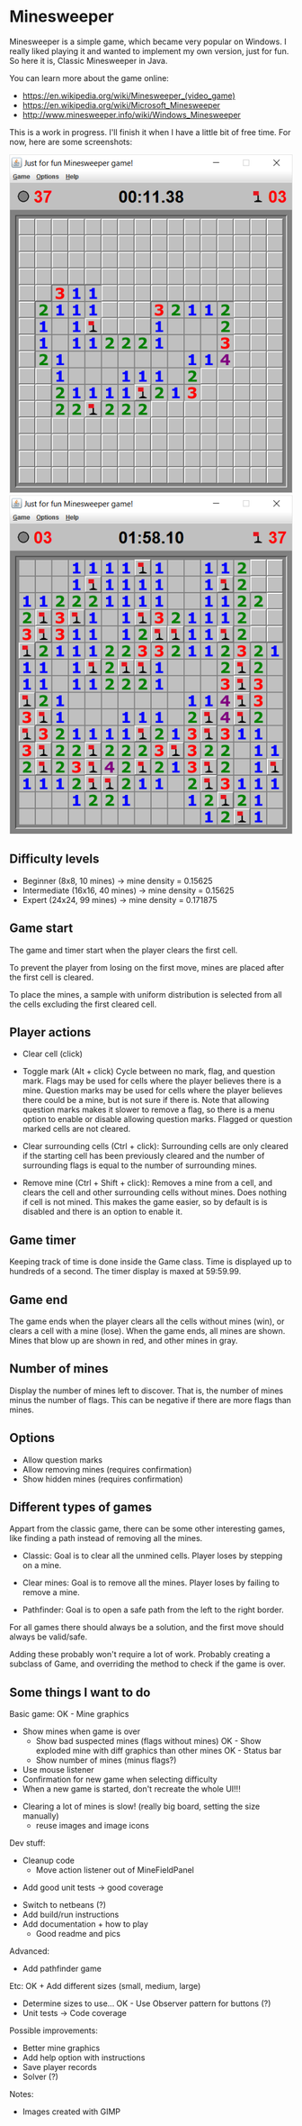 Minesweeper
===========

Minesweeper is a simple game, which became very popular on Windows. I really liked playing it and wanted to implement my own version, just for fun. So here it is, Classic Minesweeper in Java.

You can learn more about the game online:

- https://en.wikipedia.org/wiki/Minesweeper_(video_game)
- https://en.wikipedia.org/wiki/Microsoft_Minesweeper
- http://www.minesweeper.info/wiki/Windows_Minesweeper

This is a work in progress. I'll finish it when I have a little bit of free time. For now, here are some screenshots:

![screenshot-1](/screenshots/20160823_001.png?raw=true "Screenshot 1")
![screenshot-2](/screenshots/20160825_001.png?raw=true "Screenshot 2")


Difficulty levels
-----------------

- Beginner (8x8, 10 mines) -> mine density = 0.15625
- Intermediate (16x16, 40 mines) -> mine density = 0.15625
- Expert (24x24, 99 mines) -> mine density = 0.171875

Game start
----------

The game and timer start when the player clears the first cell.

To prevent the player from losing on the first move, mines are placed after the first cell is cleared.

To place the mines, a sample with uniform distribution is selected from all the cells excluding the first cleared cell.


Player actions
--------------

- Clear cell (click)

- Toggle mark (Alt + click)
  Cycle between no mark, flag, and question mark.
  Flags may be used for cells where the player believes there is a mine.
  Question marks may be used for cells where the player believes there could be a mine, but is not sure if there is.
  Note that allowing question marks makes it slower to remove a flag, so there is a menu option to enable or disable allowing question marks.
  Flagged or question marked cells are not cleared.

- Clear surrounding cells (Ctrl + click):
  Surrounding cells are only cleared if the starting cell has been previously cleared and the number of surrounding flags is equal to the number of surrounding mines.

- Remove mine (Ctrl + Shift + click):
  Removes a mine from a cell, and clears the cell and other surrounding cells without mines. Does nothing if cell is not mined.
  This makes the game easier, so by default is is disabled and there is an option to enable it.


Game timer
----------

Keeping track of time is done inside the Game class.
Time is displayed up to hundreds of a second.
The timer display is maxed at 59:59.99.

Game end
--------

The game ends when the player clears all the cells without mines (win), or clears a cell with a mine (lose).
When the game ends, all mines are shown. Mines that blow up are shown in red, and other mines in gray.


Number of mines
---------------

Display the number of mines left to discover. That is, the number of mines minus the number of flags.
This can be negative if there are more flags than mines.


Options
-------

- Allow question marks
- Allow removing mines (requires confirmation)
- Show hidden mines (requires confirmation)



Different types of games
------------------------

Appart from the classic game, there can be some other interesting games, like finding a path instead of removing all the mines.

- Classic:
  Goal is to clear all the unmined cells. Player loses by stepping on a mine.

- Clear mines:
  Goal is to remove all the mines. Player loses by failing to remove a mine.

- Pathfinder:
  Goal is to open a safe path from the left to the right border.

For all games there should always be a solution, and the first move should always be valid/safe.

Adding these probably won't require a lot of work. Probably creating a subclass of Game, and overriding the method to check if the game is over.



Some things I want to do
------------------------



Basic game:
OK - Mine graphics
- Show mines when game is over
  - Show bad suspected mines (flags without mines)
  OK - Show exploded mine with diff graphics than other mines
OK - Status bar
  - Show number of mines (minus flags?)
- Use mouse listener
- Confirmation for new game when selecting difficulty
- When a new game is started, don't recreate the whole UI!!!
* Clearing a lot of mines is slow! (really big board, setting the size manually)
  - reuse images and image icons


Dev stuff:
- Cleanup code
  - Move action listener out of MineFieldPanel
* Add good unit tests -> good coverage
- Switch to netbeans (?)
- Add build/run instructions
- Add documentation + how to play
  - Good readme and pics

Advanced:
- Add pathfinder game

Etc:
OK + Add different sizes (small, medium, large)
  - Determine sizes to use...
OK - Use Observer pattern for buttons (?)
- Unit tests -> Code coverage


Possible improvements:
- Better mine graphics
- Add help option with instructions
- Save player records
- Solver (?)

Notes:
- Images created with GIMP

